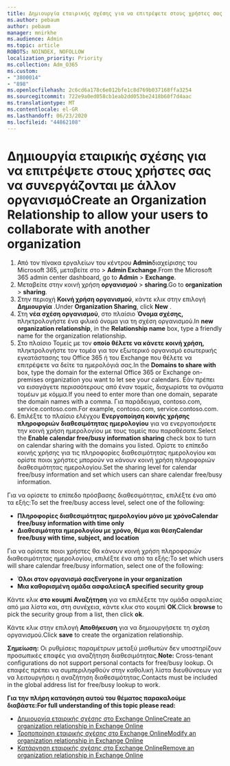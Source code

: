 ```yaml
---
title: Δημιουργία εταιρικής σχέσης για να επιτρέψετε στους χρήστες σας να συνεργάζονται με άλλον οργανισμό
ms.author: pebaum
author: pebaum
manager: mnirkhe
ms.audience: Admin
ms.topic: article
ROBOTS: NOINDEX, NOFOLLOW
localization_priority: Priority
ms.collection: Adm_O365
ms.custom:
- "3800014"
- "898"
ms.openlocfilehash: 2c6cd6a178c6e012bfe1c8d769b037168ffa3254
ms.sourcegitcommit: 722e9a0ed058cb1eab2dd053be2418b60f7d4aac
ms.translationtype: MT
ms.contentlocale: el-GR
ms.lasthandoff: 06/23/2020
ms.locfileid: "44862108"
---
```

# <a name="create-an-organization-relationship-to-allow-your-users-to-collaborate-with-another-organization"></a><span data-ttu-id="f98fb-102">Δημιουργία εταιρικής σχέσης για να επιτρέψετε στους χρήστες σας να συνεργάζονται με άλλον οργανισμό</span><span class="sxs-lookup"><span data-stu-id="f98fb-102">Create an Organization Relationship to allow your users to collaborate with another organization</span></span>

1. <span data-ttu-id="f98fb-103">Από τον πίνακα εργαλείων του κέντρου **Admin**διαχείρισης του Microsoft 365, μεταβείτε στο  >  **Admin Exchange**.</span><span class="sxs-lookup"><span data-stu-id="f98fb-103">From the Microsoft 365 admin center dashboard, go to **Admin** > **Exchange**.</span></span>
2. <span data-ttu-id="f98fb-104">Μεταβείτε στην κοινή χρήση **οργανισμού**  >  **sharing**.</span><span class="sxs-lookup"><span data-stu-id="f98fb-104">Go to **organization** > **sharing**.</span></span>
3. <span data-ttu-id="f98fb-105">Στην περιοχή **Κοινή χρήση οργανισμού**, κάντε κλικ στην επιλογή **Δημιουργία** .</span><span class="sxs-lookup"><span data-stu-id="f98fb-105">Under **Organization Sharing**, click **New** .</span></span>
4. <span data-ttu-id="f98fb-106">Στη **νέα σχέση οργανισμού**, στο πλαίσιο **Όνομα σχέσης,** πληκτρολογήστε ένα φιλικό όνομα για τη σχέση οργανισμού.</span><span class="sxs-lookup"><span data-stu-id="f98fb-106">In **new organization relationship**, in the **Relationship name** box, type a friendly name for the organization relationship.</span></span>
5. <span data-ttu-id="f98fb-107">Στο πλαίσιο Τομείς με τον **οποίο θέλετε να κάνετε κοινή χρήση,** πληκτρολογήστε τον τομέα για τον εξωτερικό οργανισμό εσωτερικής εγκατάστασης του Office 365 ή του Exchange που θέλετε να επιτρέψετε να δείτε τα ημερολόγιά σας.</span><span class="sxs-lookup"><span data-stu-id="f98fb-107">In the **Domains to share with** box, type the domain for the external Office 365 or Exchange on-premises organization you want to let see your calendars.</span></span> <span data-ttu-id="f98fb-108">Εάν πρέπει να εισαγάγετε περισσότερους από έναν τομείς, διαχωρίστε τα ονόματα τομέων με κόμμα.</span><span class="sxs-lookup"><span data-stu-id="f98fb-108">If you need to enter more than one domain, separate the domain names with a comma.</span></span> <span data-ttu-id="f98fb-109">Για παράδειγμα, contoso.com, service.contoso.com.</span><span class="sxs-lookup"><span data-stu-id="f98fb-109">For example, contoso.com, service.contoso.com.</span></span>
6. <span data-ttu-id="f98fb-110">Επιλέξτε το πλαίσιο ελέγχου **Ενεργοποίηση κοινής χρήσης πληροφοριών διαθεσιμότητας ημερολογίου** για να ενεργοποιήσετε την κοινή χρήση ημερολογίου με τους τομείς που παραθέσατε.</span><span class="sxs-lookup"><span data-stu-id="f98fb-110">Select the **Enable calendar free/busy information sharing** check box to turn on calendar sharing with the domains you listed.</span></span> <span data-ttu-id="f98fb-111">Ορίστε το επίπεδο κοινής χρήσης για τις πληροφορίες διαθεσιμότητας ημερολογίου και ορίστε ποιοι χρήστες μπορούν να κάνουν κοινή χρήση πληροφοριών διαθεσιμότητας ημερολογίου.</span><span class="sxs-lookup"><span data-stu-id="f98fb-111">Set the sharing level for calendar free/busy information and set which users can share calendar free/busy information.</span></span>  

<span data-ttu-id="f98fb-112">Για να ορίσετε το επίπεδο πρόσβασης διαθεσιμότητας, επιλέξτε ένα από τα εξής:</span><span class="sxs-lookup"><span data-stu-id="f98fb-112">To set the free/busy access level, select one of the following:</span></span>

- <span data-ttu-id="f98fb-113">**Πληροφορίες διαθεσιμότητας ημερολογίου μόνο με χρόνο**</span><span class="sxs-lookup"><span data-stu-id="f98fb-113">**Calendar free/busy information with time only**</span></span>
- <span data-ttu-id="f98fb-114">**Διαθεσιμότητα ημερολογίου με χρόνο, θέμα και θέση**</span><span class="sxs-lookup"><span data-stu-id="f98fb-114">**Calendar free/busy with time, subject, and location**</span></span>  

 <span data-ttu-id="f98fb-115">Για να ορίσετε ποιοι χρήστες θα κάνουν κοινή χρήση πληροφοριών διαθεσιμότητας ημερολογίου, επιλέξτε ένα από τα εξής:</span><span class="sxs-lookup"><span data-stu-id="f98fb-115">To set which users will share calendar free/busy information, select one of the following:</span></span>

- <span data-ttu-id="f98fb-116">**Όλοι στον οργανισμό σας**</span><span class="sxs-lookup"><span data-stu-id="f98fb-116">**Everyone in your organization**</span></span>
- <span data-ttu-id="f98fb-117">**Μια καθορισμένη ομάδα ασφαλείας**</span><span class="sxs-lookup"><span data-stu-id="f98fb-117">**A specified security group**</span></span>  

<span data-ttu-id="f98fb-118">Κάντε κλικ **στο κουμπί Αναζήτηση** για να επιλέξετε την ομάδα ασφαλείας από μια λίστα και, στη συνέχεια, κάντε κλικ στο κουμπί **OK**.</span><span class="sxs-lookup"><span data-stu-id="f98fb-118">Click **browse** to pick the security group from a list, then click **ok**.</span></span>

<span data-ttu-id="f98fb-119">Κάντε κλικ στην επιλογή **Αποθήκευση** για να δημιουργήσετε τη σχέση οργανισμού.</span><span class="sxs-lookup"><span data-stu-id="f98fb-119">Click **save** to create the organization relationship.</span></span>  

<span data-ttu-id="f98fb-120">**Σημείωση:** Οι ρυθμίσεις παραμέτρων μεταξύ μισθωτών δεν υποστηρίζουν προσωπικές επαφές για αναζήτηση διαθεσιμότητας.</span><span class="sxs-lookup"><span data-stu-id="f98fb-120">**Note:** Cross-tenant configurations do not support personal contacts for free/busy lookup.</span></span> <span data-ttu-id="f98fb-121">Οι επαφές πρέπει να συμπεριληφθούν στην καθολική λίστα διευθύνσεων για να λειτουργήσει η αναζήτηση διαθεσιμότητας.</span><span class="sxs-lookup"><span data-stu-id="f98fb-121">Contacts must be included in the global address list for free/busy lookup to work.</span></span>

<span data-ttu-id="f98fb-122">**Για την πλήρη κατανόηση αυτού του θέματος παρακαλούμε διαβάστε:**</span><span class="sxs-lookup"><span data-stu-id="f98fb-122">**For full understanding of this topic please read:**</span></span>

- [<span data-ttu-id="f98fb-123">Δημιουργία εταιρικής σχέσης στο Exchange Online</span><span class="sxs-lookup"><span data-stu-id="f98fb-123">Create an organization relationship in Exchange Online</span></span>](https://docs.microsoft.com/exchange/sharing/organization-relationships/create-an-organization-relationship)
- [<span data-ttu-id="f98fb-124">Τροποποίηση εταιρικής σχέσης στο Exchange Online</span><span class="sxs-lookup"><span data-stu-id="f98fb-124">Modify an organization relationship in Exchange Online</span></span>](https://docs.microsoft.com/exchange/sharing/organization-relationships/modify-an-organization-relationship)
- [<span data-ttu-id="f98fb-125">Κατάργηση εταιρικής σχέσης στο Exchange Online</span><span class="sxs-lookup"><span data-stu-id="f98fb-125">Remove an organization relationship in Exchange Online</span></span>](https://docs.microsoft.com/exchange/sharing/organization-relationships/remove-an-organization-relationship)
